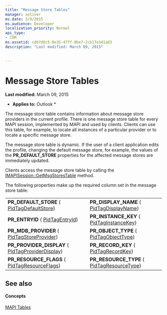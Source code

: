 ```yaml
---
title: "Message Store Tables"
manager: soliver
ms.date: 3/9/2015
ms.audience: Developer
localization_priority: Normal
api_type:
- COM
ms.assetid: cdb7d8c5-8e35-47ff-8be7-2cb17e341ad3
description: "Last modified: March 09, 2015"
 
 
---
```


# Message Store Tables

 **Last modified:** March 09, 2015 
  
 * **Applies to:** Outlook * 
  
The message store table contains information about message store providers in the current profile. There is one message store table for every MAPI session, implemented by MAPI and used by clients. Clients can use this table, for example, to locate all instances of a particular provider or to locate a specific message store. 
  
The message store table is dynamic. If the user of a client application edits the profile, changing the default message store, for example, the values of the **PR_DEFAULT_STORE** properties for the affected message stores are immediately updated. 
  
Clients access the message store table by calling the [IMAPISession::GetMsgStoresTable](imapisession-getmsgstorestable.md) method. 
  
The following properties make up the required column set in the message store table:
  
|||
|:-----|:-----|
|**PR_DEFAULT_STORE** ( [PidTagDefaultStore](pidtagdefaultstore-canonical-property.md))  <br/> |**PR_DISPLAY_NAME** ( [PidTagDisplayName](pidtagdisplayname-canonical-property.md))  <br/> |
|**PR_ENTRYID** ( [PidTagEntryId](pidtagentryid-canonical-property.md))  <br/> |**PR_INSTANCE_KEY** ( [PidTagInstanceKey](pidtaginstancekey-canonical-property.md))  <br/> |
|**PR_MDB_PROVIDER** ( [PidTagStoreProvider](pidtagstoreprovider-canonical-property.md))  <br/> |**PR_OBJECT_TYPE** ( [PidTagObjectType](pidtagobjecttype-canonical-property.md))  <br/> |
|**PR_PROVIDER_DISPLAY** ( [PidTagProviderDisplay](pidtagproviderdisplay-canonical-property.md))  <br/> |**PR_RECORD_KEY** ( [PidTagRecordKey](pidtagrecordkey-canonical-property.md))  <br/> |
|**PR_RESOURCE_FLAGS** ( [PidTagResourceFlags](pidtagresourceflags-canonical-property.md))  <br/> |**PR_RESOURCE_TYPE** ( [PidTagResourceType](pidtagresourcetype-canonical-property.md))  <br/> |
   
## See also

#### Concepts

[MAPI Tables](mapi-tables.md)

